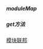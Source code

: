 ##### moduleMap

##### get方法

[模块联邦](https://jonny-wei.github.io/blog/devops/webpack/module-federation.html#%E5%AE%9A%E4%B9%89)